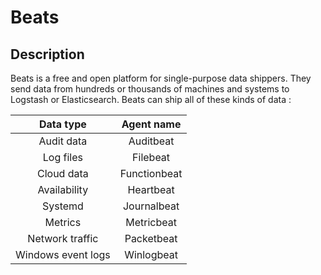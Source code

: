 # Beats

## Description

Beats is a free and open platform for single-purpose data shippers. They send data from hundreds or thousands of machines and systems to Logstash or Elasticsearch.
Beats can ship all of these kinds of data :

|     Data type      |  Agent name  |
| :----------------: | :----------: |
|     Audit data     |  Auditbeat   |
|     Log files      |   Filebeat   |
|     Cloud data     | Functionbeat |
|    Availability    |  Heartbeat   |
|      Systemd       | Journalbeat  |
|      Metrics       |  Metricbeat  |
|  Network traffic   |  Packetbeat  |
| Windows event logs |  Winlogbeat  |
